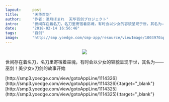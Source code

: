 ```yaml
---
layout:     post
title:      "天华百剑"
author:     "作者：酒月ほまれ  天华百剑プロジェクト"
intro:      "世间存在着名刀，名刀里寄宿着巫魂，有时会以少女的容貌呈现于世，其名为——巫剑！美少女×刀剑的故事开始"
date:       "2018-02-14 16:56:46"
tags:       "百剑"
image:      "http://smp.yoedge.com/smp-app/resource/viewImage/1003970appline.png"
---
```

<div style="text-align: center">
<p><img src="http://smp.yoedge.com/smp-app/resource/viewImage/1003970appline.png"/></p>
</div>
<p class="post-meta">
<span>世间存在着名刀，名刀里寄宿着巫魂，有时会以少女的容貌呈现于世，其名为——巫剑！美少女×刀剑的故事开始</span>
</p>
[http://smp3.yoedge.com/view/gotoAppLine/1114326](http://smp3.yoedge.com/view/gotoAppLine/1114326){:target="_blank"}
[http://smp3.yoedge.com/view/gotoAppLine/1114325](http://smp3.yoedge.com/view/gotoAppLine/1114325){:target="_blank"}


